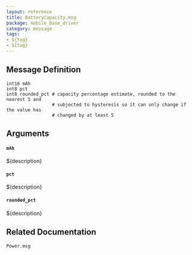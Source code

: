 ```yaml
---
layout: reference
title: BatteryCapacity.msg
package: mobile_base_driver
category: message
tags: 
- ${tag}
- ${tag}
---
```


## Message Definition
```
int16 mAh
int8 pct
int8 rounded_pct # capacity percentage estimate, rounded to the nearest 5 and
                 # subjected to hysteresis so it can only change if the value has
                 # changed by at least 5
```

## Arguments
#### `mAh`
${description}

#### `pct`
${description}

#### `rounded_pct`
${description}

## Related Documentation
``Power.msg``  
 

